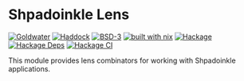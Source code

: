 # Shpadoinkle Lens

[![Goldwater](https://gitlab.com/fresheyeball/Shpadoinkle/badges/master/pipeline.svg)](https://gitlab.com/fresheyeball/Shpadoinkle)
[![Haddock](https://img.shields.io/badge/haddock-master-informational)](https://shpadoinkle.org/lens)
[![BSD-3](https://img.shields.io/badge/License-BSD%203--Clause-blue.svg)](https://opensource.org/licenses/BSD-3-Clause)
[![built with nix](https://img.shields.io/badge/built%20with-nix-41439a)](https://builtwithnix.org)
[![Hackage](https://img.shields.io/hackage/v/Shpadoinkle-lens.svg)](https://hackage.haskell.org/package/Shpadoinkle-lens)
[![Hackage Deps](https://img.shields.io/hackage-deps/v/Shpadoinkle-lens.svg)](http://packdeps.haskellers.com/reverse/Shpadoinkle-lens)
[![Hackage CI](https://matrix.hackage.haskell.org/api/v2/packages/Shpadoinkle-lens/badge)](https://matrix.hackage.haskell.org/#/package/Shpadoinkle-lens)

This module provides lens combinators for working with Shpadoinkle applications.
